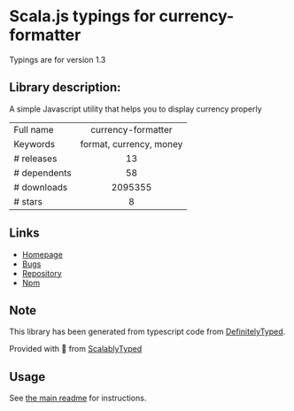 
# Scala.js typings for currency-formatter

Typings are for version 1.3

## Library description:
A simple Javascript utility that helps you to display currency properly

|                    |                 |
| ------------------ | :-------------: |
| Full name          | currency-formatter |
| Keywords           | format, currency, money |
| # releases         | 13 |
| # dependents       | 58 |
| # downloads        | 2095355 |
| # stars            | 8 |

## Links
- [Homepage](https://github.com/smirzaei/currency-formatter#readme)
- [Bugs](https://github.com/smirzaei/currency-formatter/issues)
- [Repository](https://github.com/smirzaei/currency-formatter)
- [Npm](https://www.npmjs.com/package/currency-formatter)
    


## Note
This library has been generated from typescript code from [DefinitelyTyped](https://definitelytyped.org).

Provided with :purple_heart: from [ScalablyTyped](https://github.com/oyvindberg/ScalablyTyped)

## Usage
See [the main readme](../../readme.md) for instructions.


